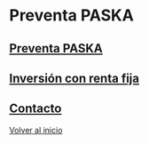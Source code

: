 # Preventa PASKA

## [Preventa PASKA](./Preventa.md)

## [Inversión con renta fija](./InversionRentaFija.md)

## [Contacto](./Contacto.md)

[Volver al inicio](./README.md)

